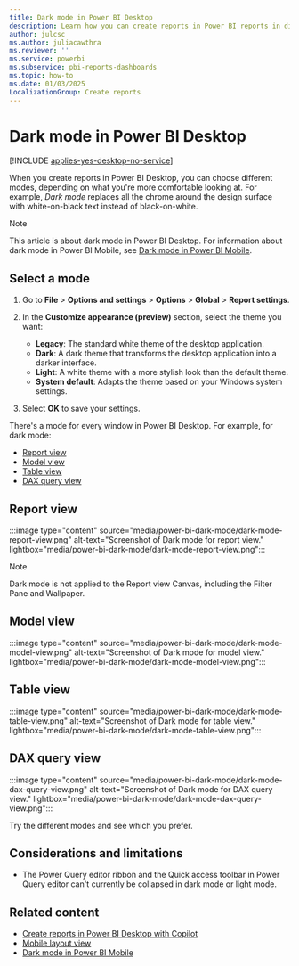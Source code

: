 ```yaml
---
title: Dark mode in Power BI Desktop
description: Learn how you can create reports in Power BI reports in different modes.
author: julcsc
ms.author: juliacawthra
ms.reviewer: ''
ms.service: powerbi
ms.subservice: pbi-reports-dashboards
ms.topic: how-to
ms.date: 01/03/2025
LocalizationGroup: Create reports
---
```

#  Dark mode in Power BI Desktop

[!INCLUDE [applies-yes-desktop-no-service](../includes/applies-yes-desktop-no-service.md)]

When you create reports in Power BI Desktop, you can choose different modes, depending on what you're more comfortable looking at. For example, *Dark mode* replaces all the chrome around the design surface with white-on-black text instead of black-on-white.

> [!NOTE]
> This article is about dark mode in Power BI Desktop. For information about dark mode in Power BI Mobile, see [Dark mode in Power BI Mobile](../consumer/mobile/mobile-apps-dark-mode.md).

## Select a mode

1. Go to **File** > **Options and settings** > **Options** > **Global** > **Report settings**.
1. In the **Customize appearance (preview)** section, select the theme you want:

    - **Legacy**: The standard white theme of the desktop application.
    - **Dark**: A dark theme that transforms the desktop application into a darker interface.
    - **Light**: A white theme with a more stylish look than the default theme.
    - **System default**: Adapts the theme based on your Windows system settings.
1. Select **OK** to save your settings.

There's a mode for every window in Power BI Desktop. For example, for dark mode:

- [Report view](#report-view)
- [Model view](#model-view)
- [Table view](#table-view)
- [DAX query view](#dax-query-view)
 
## Report view

:::image type="content" source="media/power-bi-dark-mode/dark-mode-report-view.png" alt-text="Screenshot of Dark mode for report view." lightbox="media/power-bi-dark-mode/dark-mode-report-view.png":::

> [!NOTE]
> Dark mode is not applied to the Report view Canvas, including the Filter Pane and Wallpaper.


## Model view

:::image type="content" source="media/power-bi-dark-mode/dark-mode-model-view.png" alt-text="Screenshot of Dark mode for model view." lightbox="media/power-bi-dark-mode/dark-mode-model-view.png":::

## Table view

:::image type="content" source="media/power-bi-dark-mode/dark-mode-table-view.png" alt-text="Screenshot of Dark mode for table view." lightbox="media/power-bi-dark-mode/dark-mode-table-view.png":::

## DAX query view

:::image type="content" source="media/power-bi-dark-mode/dark-mode-dax-query-view.png" alt-text="Screenshot of Dark mode for DAX query view." lightbox="media/power-bi-dark-mode/dark-mode-dax-query-view.png":::

Try the different modes and see which you prefer.

## Considerations and limitations

- The Power Query editor ribbon and the Quick access toolbar in Power Query editor can't currently be collapsed in dark mode or light mode.


## Related content

- [Create reports in Power BI Desktop with Copilot](copilot-create-desktop-report.md)
- [Mobile layout view](power-bi-create-mobile-optimized-report-mobile-layout-view.md)
- [Dark mode in Power BI Mobile](../consumer/mobile/mobile-apps-dark-mode.md)

